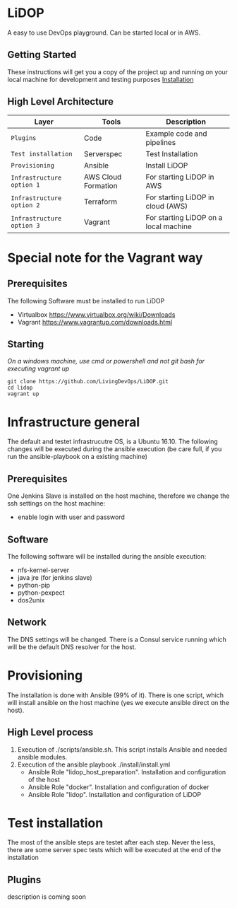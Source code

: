 # LiDOP
A easy to use DevOps playground. Can be started local or in AWS.

## Getting Started
These instructions will get you a copy of the project up and running on your local machine for development and testing purposes
[Installation](./install/Readme.md)

## High Level Architecture

| Layer                     | Tools               | Description
| ------------------------- | ------------------- | ----------------------
| `Plugins`                 | Code                | Example code and pipelines
| `Test installation`       | Serverspec          | Test Installation
| `Provisioning`            | Ansible             | Install LiDOP
| `Infrastructure option 1` | AWS Cloud Formation | For starting LiDOP in AWS
| `Infrastructure option 2` | Terraform           | For starting LiDOP in cloud (AWS)
| `Infrastructure option 3` | Vagrant             | For starting LiDOP on a local machine

# Special note for the Vagrant way

## Prerequisites
The following Software must be installed to run LiDOP
- Virtualbox https://www.virtualbox.org/wiki/Downloads
- Vagrant https://www.vagrantup.com/downloads.html

## Starting
*On a windows machine, use cmd or powershell and not git bash for executing vagrant up*
```
git clone https://github.com/LivingDevOps/LiDOP.git
cd lidop
vagrant up
```

# Infrastructure general

The default and testet infrastrucutre OS, is a Ubuntu 16.10.
The following changes will be executed during the ansible execution (be care full, if you run the ansible-playbook on a existing machine)

## Prerequisites
One Jenkins Slave is installed on the host machine, therefore we change the ssh settings on the host machine:
- enable login with user and password

## Software
The following software will be installed during the ansible execution:
- nfs-kernel-server
- java jre (for jenkins slave)
- python-pip
- python-pexpect
- dos2unix

## Network
The DNS settings will be changed. There is a Consul service running which will be the default DNS resolver for the host.


# Provisioning
The installation is done with Ansible (99% of it). There is one script, which will install ansible on the host machine (yes we execute ansible direct on the host).

## High Level process
1. Execution of ./scripts/ansible.sh. This script installs Ansible and needed ansible modules.
2. Execution of the ansible playbook ./install/install.yml
    - Ansible Role "lidop_host_preparation". Installation and configuration of the host
    - Ansible Role "docker". Installation and configuration of docker
    - Ansible Role "lidop". Installation and configuration of LiDOP

# Test installation
The most of the ansible steps are testet after each step. Never the less, there are some server spec tests which will be executed at the end of the installation

## Plugins
description is coming soon
